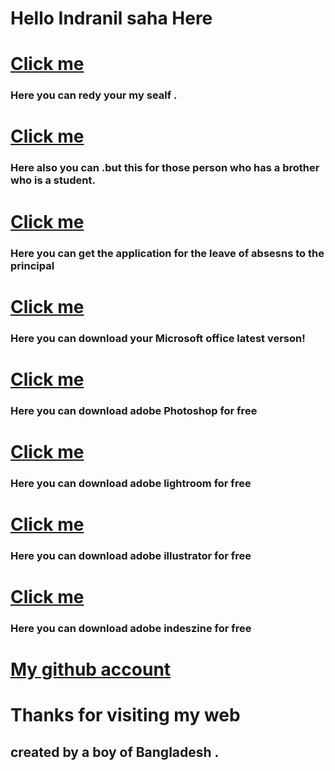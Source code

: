 # Hello Indranil saha Here 
# [Click me](https://indranil-saha84.github.io/My%20self%20redy%20for%20brother)
### Here you can redy your my sealf . 
# [Click me](https://indranil-saha84.github.io/my%20sealf%20redy%20for%20sister.html) 
### Here also you can .but this for those person who has a brother who is a student.
# [Click me](https://indranil-saha84.github.io/application)
### Here you can get the application for the leave of absesns to the principal
# [Click me](https://config.office.com/deploymentsettings)
### Here you can download your Microsoft office latest verson!
# [Click me](https://softzar.com/adobe-photoshop-cc-2022-free-download/)
### Here you can download adobe Photoshop for free
# [Click me](https://softzar.com/adobe-lightroom-classic-2022/)
### Here you can download adobe lightroom for free
# [Click me](https://softzar.com/adobe-illustrator-cc-2022/)
### Here you can download adobe illustrator for free
# [ Click me ](https://softzar.com/adobe-indesign-2022-free-download/)
### Here you can download adobe indeszine for free
# [My github account](https://github.com/Indranil-saha84/Indranil-saha84.github.io.git)
# Thanks for visiting my web
## created by a boy of Bangladesh .
